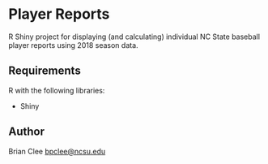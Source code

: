 # Player Reports

R Shiny project for displaying (and calculating) individual NC State baseball player reports using 2018 season data.

## Requirements

R with the following libraries:
- Shiny

## Author

Brian Clee
bpclee@ncsu.edu
